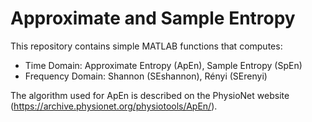 # Approximate and Sample Entropy

This repository contains simple MATLAB functions that computes:
- Time Domain: Approximate Entropy (ApEn), Sample Entropy (SpEn)
- Frequency Domain: Shannon (SEshannon), Rényi (SErenyi)

The algorithm used for ApEn is described on the PhysioNet website (https://archive.physionet.org/physiotools/ApEn/).
